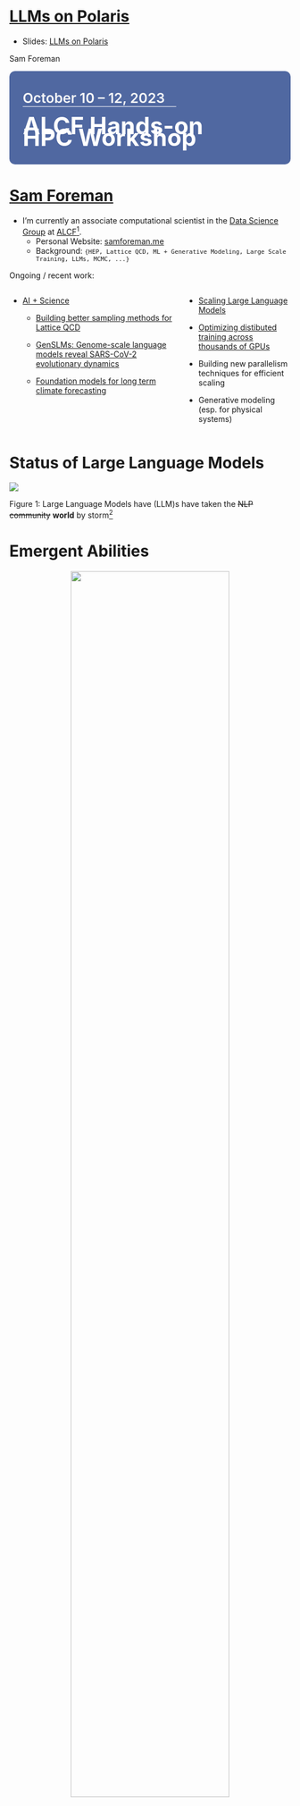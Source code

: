 # [LLMs on Polaris](https://github.com/saforem2/llm-lunch-talk)

- Slides: [LLMs on Polaris](https://github.com/saforem2/llm-lunch-talk)


Sam Foreman

<!-- # {.centerdslide background-image="https://www.alcf.anl.gov/sites/default/files/2023-08/ALCF-HandsOnHPCWksp-LL.png?itok=6qi5GY6y" height="80%"} -->
<!-- # {.centeredslide background-image="./assets/massstar_science_highlights_2017_01.png" loading="lazy"} -->
<!-- # {.centeredslide background-image="./assets/p62_cover-edit_CMYK.jpg" loading="lazy"} -->
<!-- # {.centeredslide background-image="./assets/tribology_cover_test_image_06m.png" loading="lazy"} -->
<!-- # {.centeredslide background-image="./assets/6120702714_c9a4cf5d78_o.jpg" loading="lazy"} -->
<!-- # {.centeredslide background-image="./assets/ccm_s23-50_Ye_03B.png" loading="lazy"} -->

<div style="background-color: rgba(8, 42, 123, 0.7); border-radius: 10px; text-align:left; padding: 1.5rem; margin-left: auto; margin-right: auto; line-height: 1.5em!important;">

<div style="display:flex;">

<span style="font-size: 1.75em; font-weight: 600; border-bottom: 1px solid white; color: #F8F8F8">October
10 – 12, 2023 $\hspace{5pt}$ </span>
<!--<span style="display:inline-block;">![](https://raw.githubusercontent.com/saforem2/llm-lunch-talk/main/docs/assets/anl_logo.svg)</span>-->

</div>

<span style="font-size: 3.0em; font-weight: 700; color: white">ALCF Hands-on</span>  
<span style="font-size: 3.0em; font-weight: 700; color: #FFFFFF">HPC Workshop</span>

</div>

# <span class="dim-text"></span> [Sam Foreman](https://samforeman.me)

<!-- I use ML and HPC to accelerate scientific discovery[^1] @ [ALCF](https://alcf.anl.gov). -->

- I’m currently an associate computational scientist in the [Data
  Science Group](https://www.alcf.anl.gov/about/people/group/506) at
  [ALCF](https://alcf.anl.gov)[^1].
  - Personal Website: [samforeman.me](https://samforeman.me)
  - Background:
    <span style="font-size:0.9em;">`{HEP, Lattice QCD, ML + Generative Modeling, Large Scale Training, LLMs, MCMC, ...}`</span>

<!-- My [current research](https://saforem2.github.io/l2hmc-qcd) focuses on using -->
<!-- deep generative modeling to help build better sampling algorithms in lattice -->
<!-- gauge theory. In particular, I'm interested in building gauge equivariant -->
<!-- neural network architectures and using inductive priors to incorporate physical -->
<!-- symmetries into machine learning models. -->

Ongoing / recent work:

<div class="columns">

<div class="column" width="50%">

- [AI + Science](https://github.com/saforem2/)

  - [Building better sampling methods for Lattice
    QCD](https://github.com/saforem2/l2hmc-qcd)

  - [GenSLMs: Genome-scale language models reveal SARS-CoV-2
    evolutionary
    dynamics](https://www.biorxiv.org/content/10.1101/2022.10.10.511571v2)

  - [Foundation models for long term climate
    forecasting](https://saforem2.github.io/climate-analysis)

</div>

<div class="column" width="50%">

- [Scaling Large Language
  Models](https://github.com/saforem2/Megatron-DS-Benchmarking)

- [Optimizing distibuted training across thousands of
  GPUs](https://github.com/argonne-lcf/mlprof)

- Building new parallelism techniques for efficient scaling

- Generative modeling (esp. for physical systems)

</div>

</div>

<!-- # Even More {.centeredslide width="100%" style="height:100%;"} -->
<!---->
<!-- ::: {width="100%"} -->
<!---->
<!-- <iframe data-src="https://samforeman.me" width="100%" height="500" title="Sam Foreman"></iframe> -->
<!---->
<!-- ::: -->

# Status of Large Language Models

<div id="fig-llms">

![](https://github.com/Hannibal046/Awesome-LLM/raw/main/resources/image8.gif)

Figure 1: Large Language Models have (LLM)s have taken the ~~NLP
community~~ **world** by storm[^2]

</div>

# Emergent Abilities

<div width="66%" style="text-align: center;">

<img src="https://github.com/saforem2/llm-lunch-talk/blob/main/docs/assets/emergent-abilities.gif?raw=true" height="75%" />

[Emergent abilities of Large Language
Models](https://arxiv.org/abs/2206.07682) Yao et al. (2023)

</div>

# Training LLMs

<div layout-valign="center">

<table>
<colgroup>
<col style="width: 55%" />
<col style="width: 44%" />
</colgroup>
<tbody>
<tr class="odd">
<td style="text-align: center;"><div id="fig-evolution" width="55.6%"
data-layout-align="center" data-fig.extended="false">
<p><img
src="https://github.com/Mooler0410/LLMsPracticalGuide/raw/main/imgs/survey-gif-test.gif"
data-fig.extended="false" /></p>
<p>Figure 2: Visualization from <span class="citation"
data-cites="yang2023harnessing">Yang et al. (2023)</span></p>
</div></td>
<td style="text-align: center;"><div width="44.4%"
data-layout-align="center">
<p><img
src="https://github.com/saforem2/llm-lunch-talk/blob/main/docs/assets/it_hungers.jpeg?raw=true"
data-fig.extended="false" /></p>
</div></td>
</tr>
</tbody>
</table>

</div>

# Recent Work (2017 – Now)

<details closed>
<summary>
<b>Recent Work</b>
</summary>

<div class="table-responsive" width="100%"
style="max-height: 550px!important; font-size: 0.7rem;"
data-quarto-disable-processing="true">

<div id="tbl-papers">

|  Date   |       keywords       |     Institute      | Paper                                                                                                                                                                                                              |                                                                                                                       Publication                                                                                                                       |
|:-------:|:--------------------:|:------------------:|:-------------------------------------------------------------------------------------------------------------------------------------------------------------------------------------------------------------------|:-------------------------------------------------------------------------------------------------------------------------------------------------------------------------------------------------------------------------------------------------------:|
| 2017-06 |     Transformers     |       Google       | [Attention Is All You Need](https://arxiv.org/pdf/1706.03762.pdf)                                                                                                                                                  | NeurIPS<br> ![Dynamic JSON Badge](https://img.shields.io/badge/dynamic/json?url=https%3A%2F%2Fapi.semanticscholar.org%2Fgraph%2Fv1%2Fpaper%2F204e3073870fae3d05bcbc2f6a8e263d9b72e776%3Ffields%3DcitationCount&query=%24.citationCount&label=citation)  |
| 2018-06 |       GPT 1.0        |       OpenAI       | [Improving Language Understanding by Generative Pre-Training](https://www.cs.ubc.ca/~amuham01/LING530/papers/radford2018improving.pdf)                                                                             |       ![Dynamic JSON Badge](https://img.shields.io/badge/dynamic/json?url=https%3A%2F%2Fapi.semanticscholar.org%2Fgraph%2Fv1%2Fpaper%2Fcd18800a0fe0b668a1cc19f2ec95b5003d0a5035%3Ffields%3DcitationCount&query=%24.citationCount&label=citation)        |
| 2018-10 |         BERT         |       Google       | [BERT: Pre-training of Deep Bidirectional Transformers for Language Understanding](https://aclanthology.org/N19-1423.pdf)                                                                                          |  NAACL <br>![Dynamic JSON Badge](https://img.shields.io/badge/dynamic/json?url=https%3A%2F%2Fapi.semanticscholar.org%2Fgraph%2Fv1%2Fpaper%2Fdf2b0e26d0599ce3e70df8a9da02e51594e0e992%3Ffields%3DcitationCount&query=%24.citationCount&label=citation)   |
| 2019-02 |       GPT 2.0        |       OpenAI       | [Language Models are Unsupervised Multitask Learners](https://d4mucfpksywv.cloudfront.net/better-language-models/language_models_are_unsupervised_multitask_learners.pdf)                                          |       ![Dynamic JSON Badge](https://img.shields.io/badge/dynamic/json?url=https%3A%2F%2Fapi.semanticscholar.org%2Fgraph%2Fv1%2Fpaper%2F9405cc0d6169988371b2755e573cc28650d14dfe%3Ffields%3DcitationCount&query=%24.citationCount&label=citation)        |
| 2019-09 |     Megatron-LM      |       NVIDIA       | [Megatron-LM: Training Multi-Billion Parameter Language Models Using Model Parallelism](https://arxiv.org/pdf/1909.08053.pdf)                                                                                      |       ![Dynamic JSON Badge](https://img.shields.io/badge/dynamic/json?url=https%3A%2F%2Fapi.semanticscholar.org%2Fgraph%2Fv1%2Fpaper%2F8323c591e119eb09b28b29fd6c7bc76bd889df7a%3Ffields%3DcitationCount&query=%24.citationCount&label=citation)        |
| 2019-10 |          T5          |       Google       | [Exploring the Limits of Transfer Learning with a Unified Text-to-Text Transformer](https://jmlr.org/papers/v21/20-074.html)                                                                                       |   JMLR<br> ![Dynamic JSON Badge](https://img.shields.io/badge/dynamic/json?url=https%3A%2F%2Fapi.semanticscholar.org%2Fgraph%2Fv1%2Fpaper%2F3cfb319689f06bf04c2e28399361f414ca32c4b3%3Ffields%3DcitationCount&query=%24.citationCount&label=citation)   |
| 2019-10 |         ZeRO         |     Microsoft      | [ZeRO: Memory Optimizations Toward Training Trillion Parameter Models](https://arxiv.org/pdf/1910.02054.pdf)                                                                                                       |    SC<br> ![Dynamic JSON Badge](https://img.shields.io/badge/dynamic/json?url=https%3A%2F%2Fapi.semanticscholar.org%2Fgraph%2Fv1%2Fpaper%2F00c957711b12468cb38424caccdf5291bb354033%3Ffields%3DcitationCount&query=%24.citationCount&label=citation)    |
| 2020-01 |     Scaling Law      |       OpenAI       | [Scaling Laws for Neural Language Models](https://arxiv.org/pdf/2001.08361.pdf)                                                                                                                                    |       ![Dynamic JSON Badge](https://img.shields.io/badge/dynamic/json?url=https%3A%2F%2Fapi.semanticscholar.org%2Fgraph%2Fv1%2Fpaper%2Fe6c561d02500b2596a230b341a8eb8b921ca5bf2%3Ffields%3DcitationCount&query=%24.citationCount&label=citation)        |
| 2020-05 |       GPT 3.0        |       OpenAI       | [Language models are few-shot learners](https://papers.nips.cc/paper/2020/file/1457c0d6bfcb4967418bfb8ac142f64a-Paper.pdf)                                                                                         | NeurIPS <br> ![Dynamic JSON Badge](https://img.shields.io/badge/dynamic/json?url=https%3A%2F%2Fapi.semanticscholar.org%2Fgraph%2Fv1%2Fpaper%2F6b85b63579a916f705a8e10a49bd8d849d91b1fc%3Ffields%3DcitationCount&query=%24.citationCount&label=citation) |
| 2021-01 | Switch Transformers  |       Google       | [Switch Transformers: Scaling to Trillion Parameter Models with Simple and Efficient Sparsity](https://arxiv.org/pdf/2101.03961.pdf)                                                                               |   JMLR<br> ![Dynamic JSON Badge](https://img.shields.io/badge/dynamic/json?url=https%3A%2F%2Fapi.semanticscholar.org%2Fgraph%2Fv1%2Fpaper%2Ffdacf2a732f55befdc410ea927091cad3b791f13%3Ffields%3DcitationCount&query=%24.citationCount&label=citation)   |
| 2021-08 |        Codex         |       OpenAI       | [Evaluating Large Language Models Trained on Code](https://arxiv.org/pdf/2107.03374.pdf)                                                                                                                           |       ![Dynamic JSON Badge](https://img.shields.io/badge/dynamic/json?url=https%3A%2F%2Fapi.semanticscholar.org%2Fgraph%2Fv1%2Fpaper%2Facbdbf49f9bc3f151b93d9ca9a06009f4f6eb269%3Ffields%3DcitationCount&query=%24.citationCount&label=citation)        |
| 2021-08 |  Foundation Models   |      Stanford      | [On the Opportunities and Risks of Foundation Models](https://arxiv.org/pdf/2108.07258.pdf)                                                                                                                        |       ![Dynamic JSON Badge](https://img.shields.io/badge/dynamic/json?url=https%3A%2F%2Fapi.semanticscholar.org%2Fgraph%2Fv1%2Fpaper%2F4f68e07c6c3173480053fd52391851d6f80d651b%3Ffields%3DcitationCount&query=%24.citationCount&label=citation)        |
| 2021-09 |         FLAN         |       Google       | [Finetuned Language Models are Zero-Shot Learners](https://openreview.net/forum?id=gEZrGCozdqR)                                                                                                                    |   ICLR <br>![Dynamic JSON Badge](https://img.shields.io/badge/dynamic/json?url=https%3A%2F%2Fapi.semanticscholar.org%2Fgraph%2Fv1%2Fpaper%2Fff0b2681d7b05e16c46dfb71d980cc2f605907cd%3Ffields%3DcitationCount&query=%24.citationCount&label=citation)   |
| 2021-10 |          T0          | HuggingFace et al. | [Multitask Prompted Training Enables Zero-Shot Task Generalization](https://arxiv.org/abs/2110.08207)                                                                                                              |   ICLR <br>![Dynamic JSON Badge](https://img.shields.io/badge/dynamic/json?url=https%3A%2F%2Fapi.semanticscholar.org%2Fgraph%2Fv1%2Fpaper%2F17dd3555fd1ccf1141cf984347fa1b3fd6b009ca%3Ffields%3DcitationCount&query=%24.citationCount&label=citation)   |
| 2021-12 |         GLaM         |       Google       | [GLaM: Efficient Scaling of Language Models with Mixture-of-Experts](https://arxiv.org/pdf/2112.06905.pdf)                                                                                                         |   ICML<br> ![Dynamic JSON Badge](https://img.shields.io/badge/dynamic/json?url=https%3A%2F%2Fapi.semanticscholar.org%2Fgraph%2Fv1%2Fpaper%2F80d0116d77beeded0c23cf48946d9d10d4faee14%3Ffields%3DcitationCount&query=%24.citationCount&label=citation)   |
| 2021-12 |        WebGPT        |       OpenAI       | [WebGPT: Browser-assisted question-answering with human feedback](https://www.semanticscholar.org/paper/WebGPT%3A-Browser-assisted-question-answering-with-Nakano-Hilton/2f3efe44083af91cef562c1a3451eee2f8601d22) |       ![Dynamic JSON Badge](https://img.shields.io/badge/dynamic/json?url=https%3A%2F%2Fapi.semanticscholar.org%2Fgraph%2Fv1%2Fpaper%2F2f3efe44083af91cef562c1a3451eee2f8601d22%3Ffields%3DcitationCount&query=%24.citationCount&label=citation)        |
| 2021-12 |        Retro         |      DeepMind      | [Improving language models by retrieving from trillions of tokens](https://www.deepmind.com/publications/improving-language-models-by-retrieving-from-trillions-of-tokens)                                         |   ICML<br> ![Dynamic JSON Badge](https://img.shields.io/badge/dynamic/json?url=https%3A%2F%2Fapi.semanticscholar.org%2Fgraph%2Fv1%2Fpaper%2F002c256d30d6be4b23d365a8de8ae0e67e4c9641%3Ffields%3DcitationCount&query=%24.citationCount&label=citation)   |
| 2021-12 |        Gopher        |      DeepMind      | [Scaling Language Models: Methods, Analysis & Insights from Training Gopher](https://arxiv.org/pdf/2112.11446.pdf)                                                                                                 |       ![Dynamic JSON Badge](https://img.shields.io/badge/dynamic/json?url=https%3A%2F%2Fapi.semanticscholar.org%2Fgraph%2Fv1%2Fpaper%2F68f141724814839d556a989646194be88641b143%3Ffields%3DcitationCount&query=%24.citationCount&label=citation)        |
| 2022-01 |         COT          |       Google       | [Chain-of-Thought Prompting Elicits Reasoning in Large Language Models](https://arxiv.org/pdf/2201.11903.pdf)                                                                                                      |  NeurIPS<br>![Dynamic JSON Badge](https://img.shields.io/badge/dynamic/json?url=https%3A%2F%2Fapi.semanticscholar.org%2Fgraph%2Fv1%2Fpaper%2F1b6e810ce0afd0dd093f789d2b2742d047e316d5%3Ffields%3DcitationCount&query=%24.citationCount&label=citation)  |
| 2022-01 |        LaMDA         |       Google       | [LaMDA: Language Models for Dialog Applications](https://arxiv.org/pdf/2201.08239.pdf)                                                                                                                             |       ![Dynamic JSON Badge](https://img.shields.io/badge/dynamic/json?url=https%3A%2F%2Fapi.semanticscholar.org%2Fgraph%2Fv1%2Fpaper%2Fb3848d32f7294ec708627897833c4097eb4d8778%3Ffields%3DcitationCount&query=%24.citationCount&label=citation)        |
| 2022-01 |       Minerva        |       Google       | [Solving Quantitative Reasoning Problems with Language Models](https://arxiv.org/abs/2206.14858)                                                                                                                   | NeurIPS<br> ![Dynamic JSON Badge](https://img.shields.io/badge/dynamic/json?url=https%3A%2F%2Fapi.semanticscholar.org%2Fgraph%2Fv1%2Fpaper%2Fab0e3d3e4d42369de5933a3b4c237780b41c0d77%3Ffields%3DcitationCount&query=%24.citationCount&label=citation)  |
| 2022-01 | Megatron-Turing NLG  |  Microsoft&NVIDIA  | [Using DeepSpeed and Megatron to Train Megatron-Turing NLG 530B, A Large-Scale Generative Language Model](https://arxiv.org/pdf/2201.11990.pdf)                                                                    |       ![Dynamic JSON Badge](https://img.shields.io/badge/dynamic/json?url=https%3A%2F%2Fapi.semanticscholar.org%2Fgraph%2Fv1%2Fpaper%2F7cbc2a7843411a1768ab762930707af0a3c33a19%3Ffields%3DcitationCount&query=%24.citationCount&label=citation)        |
| 2022-03 |     InstructGPT      |       OpenAI       | [Training language models to follow instructions with human feedback](https://arxiv.org/pdf/2203.02155.pdf)                                                                                                        |       ![Dynamic JSON Badge](https://img.shields.io/badge/dynamic/json?url=https%3A%2F%2Fapi.semanticscholar.org%2Fgraph%2Fv1%2Fpaper%2Fd766bffc357127e0dc86dd69561d5aeb520d6f4c%3Ffields%3DcitationCount&query=%24.citationCount&label=citation)        |
| 2022-04 |         PaLM         |       Google       | [PaLM: Scaling Language Modeling with Pathways](https://arxiv.org/pdf/2204.02311.pdf)                                                                                                                              |       ![Dynamic JSON Badge](https://img.shields.io/badge/dynamic/json?url=https%3A%2F%2Fapi.semanticscholar.org%2Fgraph%2Fv1%2Fpaper%2F094ff971d6a8b8ff870946c9b3ce5aa173617bfb%3Ffields%3DcitationCount&query=%24.citationCount&label=citation)        |
| 2022-04 |      Chinchilla      |      DeepMind      | [An empirical analysis of compute-optimal large language model training](https://www.deepmind.com/publications/an-empirical-analysis-of-compute-optimal-large-language-model-training)                             | NeurIPS<br> ![Dynamic JSON Badge](https://img.shields.io/badge/dynamic/json?url=https%3A%2F%2Fapi.semanticscholar.org%2Fgraph%2Fv1%2Fpaper%2Fbb0656031cb17adf6bac5fd0fe8d53dd9c291508%3Ffields%3DcitationCount&query=%24.citationCount&label=citation)  |
| 2022-05 |         OPT          |        Meta        | [OPT: Open Pre-trained Transformer Language Models](https://arxiv.org/pdf/2205.01068.pdf)                                                                                                                          |       ![Dynamic JSON Badge](https://img.shields.io/badge/dynamic/json?url=https%3A%2F%2Fapi.semanticscholar.org%2Fgraph%2Fv1%2Fpaper%2F13a0d8bb38f739990c8cd65a44061c6534f17221%3Ffields%3DcitationCount&query=%24.citationCount&label=citation)        |
| 2022-05 |         UL2          |       Google       | [Unifying Language Learning Paradigms](https://arxiv.org/abs/2205.05131v1)                                                                                                                                         |       ![Dynamic JSON Badge](https://img.shields.io/badge/dynamic/json?url=https%3A%2F%2Fapi.semanticscholar.org%2Fgraph%2Fv1%2Fpaper%2Ff40aeae3e522ada1f6a9f326841b01ef5c8657b6%3Ffields%3DcitationCount&query=%24.citationCount&label=citation)        |
| 2022-06 |  Emergent Abilities  |       Google       | [Emergent Abilities of Large Language Models](https://openreview.net/pdf?id=yzkSU5zdwD)                                                                                                                            |   TMLR<br>![Dynamic JSON Badge](https://img.shields.io/badge/dynamic/json?url=https%3A%2F%2Fapi.semanticscholar.org%2Fgraph%2Fv1%2Fpaper%2Fdac3a172b504f4e33c029655e9befb3386e5f63a%3Ffields%3DcitationCount&query=%24.citationCount&label=citation)    |
| 2022-06 |      BIG-bench       |       Google       | [Beyond the Imitation Game: Quantifying and extrapolating the capabilities of language models](https://github.com/google/BIG-bench)                                                                                |       ![Dynamic JSON Badge](https://img.shields.io/badge/dynamic/json?url=https%3A%2F%2Fapi.semanticscholar.org%2Fgraph%2Fv1%2Fpaper%2F34503c0b6a615124eaf82cb0e4a1dab2866e8980%3Ffields%3DcitationCount&query=%24.citationCount&label=citation)        |
| 2022-06 |        METALM        |     Microsoft      | [Language Models are General-Purpose Interfaces](https://arxiv.org/pdf/2206.06336.pdf)                                                                                                                             |       ![Dynamic JSON Badge](https://img.shields.io/badge/dynamic/json?url=https%3A%2F%2Fapi.semanticscholar.org%2Fgraph%2Fv1%2Fpaper%2Fa8fd9c1625011741f74401ff9bdc1c584e25c86d%3Ffields%3DcitationCount&query=%24.citationCount&label=citation)        |
| 2022-09 |       Sparrow        |      DeepMind      | [Improving alignment of dialogue agents via targeted human judgements](https://arxiv.org/pdf/2209.14375.pdf)                                                                                                       |       ![Dynamic JSON Badge](https://img.shields.io/badge/dynamic/json?url=https%3A%2F%2Fapi.semanticscholar.org%2Fgraph%2Fv1%2Fpaper%2F74eae12620bd1c1393e268bddcb6f129a5025166%3Ffields%3DcitationCount&query=%24.citationCount&label=citation)        |
| 2022-10 |     Flan-T5/PaLM     |       Google       | [Scaling Instruction-Finetuned Language Models](https://arxiv.org/pdf/2210.11416.pdf)                                                                                                                              |       ![Dynamic JSON Badge](https://img.shields.io/badge/dynamic/json?url=https%3A%2F%2Fapi.semanticscholar.org%2Fgraph%2Fv1%2Fpaper%2F5484d228bfc50efbac6e86677bc2ec2ee4ede1a6%3Ffields%3DcitationCount&query=%24.citationCount&label=citation)        |
| 2022-10 |       GLM-130B       |      Tsinghua      | [GLM-130B: An Open Bilingual Pre-trained Model](https://arxiv.org/pdf/2210.02414.pdf)                                                                                                                              |   ICLR<br> ![Dynamic JSON Badge](https://img.shields.io/badge/dynamic/json?url=https%3A%2F%2Fapi.semanticscholar.org%2Fgraph%2Fv1%2Fpaper%2F1d26c947406173145a4665dd7ab255e03494ea28%3Ffields%3DcitationCount&query=%24.citationCount&label=citation)   |
| 2022-11 |         HELM         |      Stanford      | [Holistic Evaluation of Language Models](https://arxiv.org/pdf/2211.09110.pdf)                                                                                                                                     |       ![Dynamic JSON Badge](https://img.shields.io/badge/dynamic/json?url=https%3A%2F%2Fapi.semanticscholar.org%2Fgraph%2Fv1%2Fpaper%2F5032c0946ee96ff11a292762f23e6377a6cf2731%3Ffields%3DcitationCount&query=%24.citationCount&label=citation)        |
| 2022-11 |        BLOOM         |     BigScience     | [BLOOM: A 176B-Parameter Open-Access Multilingual Language Model](https://arxiv.org/pdf/2211.05100.pdf)                                                                                                            |       ![Dynamic JSON Badge](https://img.shields.io/badge/dynamic/json?url=https%3A%2F%2Fapi.semanticscholar.org%2Fgraph%2Fv1%2Fpaper%2F964bd39b546f0f6625ff3b9ef1083f797807ef2e%3Ffields%3DcitationCount&query=%24.citationCount&label=citation)        |
| 2022-11 |      Galactica       |        Meta        | [Galactica: A Large Language Model for Science](https://arxiv.org/pdf/2211.09085.pdf)                                                                                                                              |       ![Dynamic JSON Badge](https://img.shields.io/badge/dynamic/json?url=https%3A%2F%2Fapi.semanticscholar.org%2Fgraph%2Fv1%2Fpaper%2F7d645a3fd276918374fd9483fd675c28e46506d1%3Ffields%3DcitationCount&query=%24.citationCount&label=citation)        |
| 2022-12 |       OPT-IML        |        Meta        | [OPT-IML: Scaling Language Model Instruction Meta Learning through the Lens of Generalization](https://arxiv.org/pdf/2212.12017)                                                                                   |       ![Dynamic JSON Badge](https://img.shields.io/badge/dynamic/json?url=https%3A%2F%2Fapi.semanticscholar.org%2Fgraph%2Fv1%2Fpaper%2Fe965e93e76a9e6c4e4863d145b5c007b540d575d%3Ffields%3DcitationCount&query=%24.citationCount&label=citation)        |
| 2023-01 | Flan 2022 Collection |       Google       | [The Flan Collection: Designing Data and Methods for Effective Instruction Tuning](https://arxiv.org/pdf/2301.13688.pdf)                                                                                           |       ![Dynamic JSON Badge](https://img.shields.io/badge/dynamic/json?url=https%3A%2F%2Fapi.semanticscholar.org%2Fgraph%2Fv1%2Fpaper%2Ff2b0017ddd77fa38760a18145e63553105a1a236%3Ffields%3DcitationCount&query=%24.citationCount&label=citation)        |
| 2023-02 |        LLaMA         |        Meta        | [LLaMA: Open and Efficient Foundation Language Models](https://research.facebook.com/publications/llama-open-and-efficient-foundation-language-models/)                                                            |       ![Dynamic JSON Badge](https://img.shields.io/badge/dynamic/json?url=https%3A%2F%2Fapi.semanticscholar.org%2Fgraph%2Fv1%2Fpaper%2F57e849d0de13ed5f91d086936296721d4ff75a75%3Ffields%3DcitationCount&query=%24.citationCount&label=citation)        |
| 2023-02 |       Kosmos-1       |     Microsoft      | [Language Is Not All You Need: Aligning Perception with Language Models](https://arxiv.org/abs/2302.14045)                                                                                                         |       ![Dynamic JSON Badge](https://img.shields.io/badge/dynamic/json?url=https%3A%2F%2Fapi.semanticscholar.org%2Fgraph%2Fv1%2Fpaper%2Ffbfef4723d8c8467d7bd523e1d0b703cce0e0f9c%3Ffields%3DcitationCount&query=%24.citationCount&label=citation)        |
| 2023-03 |        PaLM-E        |       Google       | [PaLM-E: An Embodied Multimodal Language Model](https://palm-e.github.io)                                                                                                                                          |       ![Dynamic JSON Badge](https://img.shields.io/badge/dynamic/json?url=https%3A%2F%2Fapi.semanticscholar.org%2Fgraph%2Fv1%2Fpaper%2F38fe8f324d2162e63a967a9ac6648974fc4c66f3%3Ffields%3DcitationCount&query=%24.citationCount&label=citation)        |
| 2023-03 |        GPT 4         |       OpenAI       | [GPT-4 Technical Report](https://openai.com/research/gpt-4)                                                                                                                                                        |       ![Dynamic JSON Badge](https://img.shields.io/badge/dynamic/json?url=https%3A%2F%2Fapi.semanticscholar.org%2Fgraph%2Fv1%2Fpaper%2F8ca62fdf4c276ea3052dc96dcfd8ee96ca425a48%3Ffields%3DcitationCount&query=%24.citationCount&label=citation)        |
| 2023-04 |        Pythia        | EleutherAI et al.  | [Pythia: A Suite for Analyzing Large Language Models Across Training and Scaling](https://arxiv.org/abs/2304.01373)                                                                                                |   ICML<br>![Dynamic JSON Badge](https://img.shields.io/badge/dynamic/json?url=https%3A%2F%2Fapi.semanticscholar.org%2Fgraph%2Fv1%2Fpaper%2Fbe55e8ec4213868db08f2c3168ae666001bea4b8%3Ffields%3DcitationCount&query=%24.citationCount&label=citation)    |
| 2023-05 |      Dromedary       |     CMU et al.     | [Principle-Driven Self-Alignment of Language Models from Scratch with Minimal Human Supervision](https://arxiv.org/abs/2305.03047)                                                                                 |       ![Dynamic JSON Badge](https://img.shields.io/badge/dynamic/json?url=https%3A%2F%2Fapi.semanticscholar.org%2Fgraph%2Fv1%2Fpaper%2Fe01515c6138bc525f7aec30fc85f2adf028d4156%3Ffields%3DcitationCount&query=%24.citationCount&label=citation)        |
| 2023-05 |        PaLM 2        |       Google       | [PaLM 2 Technical Report](https://ai.google/static/documents/palm2techreport.pdf)                                                                                                                                  |       ![Dynamic JSON Badge](https://img.shields.io/badge/dynamic/json?url=https%3A%2F%2Fapi.semanticscholar.org%2Fgraph%2Fv1%2Fpaper%2Feccee350691708972370b7a12c2a78ad3bddd159%3Ffields%3DcitationCount&query=%24.citationCount&label=citation)        |
| 2023-05 |         RWKV         |      Bo Peng       | [RWKV: Reinventing RNNs for the Transformer Era](https://arxiv.org/abs/2305.13048)                                                                                                                                 |       ![Dynamic JSON Badge](https://img.shields.io/badge/dynamic/json?url=https%3A%2F%2Fapi.semanticscholar.org%2Fgraph%2Fv1%2Fpaper%2F026b3396a63ed5772329708b7580d633bb86bec9%3Ffields%3DcitationCount&query=%24.citationCount&label=citation)        |
| 2023-05 |         DPO          |      Stanford      | [Direct Preference Optimization: Your Language Model is Secretly a Reward Model](https://arxiv.org/pdf/2305.18290.pdf)                                                                                             |       ![Dynamic JSON Badge](https://img.shields.io/badge/dynamic/json?url=https%3A%2F%2Fapi.semanticscholar.org%2Fgraph%2Fv1%2Fpaper%2F0d1c76d45afa012ded7ab741194baf142117c495%3Ffields%3DcitationCount&query=%24.citationCount&label=citation)        |
| 2023-07 |       LLaMA 2        |        Meta        | [Llama 2: Open Foundation and Fine-Tuned Chat Models](https://arxiv.org/pdf/2307.09288.pdf)                                                                                                                        |       ![Dynamic JSON Badge](https://img.shields.io/badge/dynamic/json?url=https%3A%2F%2Fapi.semanticscholar.org%2Fgraph%2Fv1%2Fpaper%2F104b0bb1da562d53cbda87aec79ef6a2827d191a%3Ffields%3DcitationCount&query=%24.citationCount&label=citation)        |

Table 1: Papers, 2017–\*

</div>

</div>

</details>

<div class="footer">

1.  [
    Hannibal046/Awesome-LLM](https://github.com/Hannibal046/Awesome-LLM/blob/main/README.md)
    <span class="inline-image">[![Awesome](https://awesome.re/badge.svg)](https://awesome.re)</span>

</div>

# Life-Cycle of the LLM

<div layout-valign="center">

<table>
<colgroup>
<col style="width: 45%" />
<col style="width: 55%" />
</colgroup>
<tbody>
<tr class="odd">
<td style="text-align: center;"><div id="column-one" width="45.0%"
data-layout-align="center">
<ol type="1">
<li><p>Data collection + preprocessing</p></li>
<li><p><strong>Pre-training</strong></p>
<ul>
<li>Architecture decisions:<br />
<code>{model_size, hyperparameters,</code><br />
<code>parallelism, lr_schedule, ...}</code></li>
</ul></li>
<li><p>Supervised Fine-Tuning</p>
<ul>
<li>Instruction Tuning</li>
<li>Alignment</li>
</ul></li>
<li><p>Deploy (+ monitor, re-evaluate, etc.)</p></li>
</ol>
</div></td>
<td style="text-align: center;"><div id="fig-pretrain-two" width="55.0%"
data-layout-align="center" data-fig.extended="false">
<p><img
src="https://jalammar.github.io/images/gpt3/03-gpt3-training-step-back-prop.gif"
data-fig.extended="false" /></p>
<p>Figure 3: <strong>Pre-training</strong>: Virtually all of the compute
used during pretraining phase<a href="#fn1" class="footnote-ref"
id="fnref1" role="doc-noteref"><sup>1</sup></a>.</p>
</div></td>
</tr>
</tbody>
</table>
<section id="footnotes" class="footnotes footnotes-end-of-document"
role="doc-endnotes">
<hr />
<ol>
<li id="fn1"><p>Figure from <a
href="http://jalammar.github.io/illustrated-transformer/">The
Illustrated Transformer</a><a href="#fnref1" class="footnote-back"
role="doc-backlink">↩︎</a></p></li>
</ol>
</section>

</div>

# Life-Cycle of the LLM: Pre-training

<div id="fig-pretrain-two">

![](https://jalammar.github.io/images/gpt3/03-gpt3-training-step-back-prop.gif)

Figure 4: **Pre-training**: Virtually all of the compute used during
pretraining phase

</div>

# Life-Cycle of the LLM: Fine-Tuning

<div id="fig-pretrain-two">

![](https://jalammar.github.io/images/gpt3/10-gpt3-fine-tuning.gif)

Figure 5: **Fine-tuning**: Fine-tuning actually updates the model’s
weights to make the model better at a certain task.

</div>

# Transformer Architecture

<!-- # {.centeredslide} -->

![](https://raw.githubusercontent.com/saforem2/llm-lunch-talk/main/docs/assets/diagrams/transformer.svg)

Vaswani et al. (2017)

# Forward Pass

<div id="fig-forward-pass">

<video data-autoplay src="https://huggingface.co/datasets/huggingface/documentation-images/resolve/main/blog/assisted-generation/gif_1_1080p.mov">
</video>

Figure 6: Language Model trained for causal language modeling. Video
from: [🤗 Generation with
LLMs](https://huggingface.co/docs/transformers/main/en/llm_tutorial)

</div>

# Generating Text

<div id="fig-generating-text">

<video data-autoplay src="https://huggingface.co/datasets/huggingface/documentation-images/resolve/main/blog/assisted-generation/gif_2_1080p.mov">
</video>

Figure 7: Language Model trained for causal language modeling. Video
from: [🤗 Generation with
LLMs](https://huggingface.co/docs/transformers/main/en/llm_tutorial)

</div>

# Parallelism Overview

> ***Modern parallelism techniques** enable the training of large
> language models*

# Parallelism Concepts[^3]

- **DataParallel (DP)**:
  - The same setup is replicated multiple times, and each being fed a
    slice of the data.

  - The processing is done in parallel and all setups are synchronized
    at the end of each training step.
- **TensorParallel (TP)**:
  - Each tensor is split up into multiple chunks.
  - So, instead of having the whole tensor reside on a single gpu, each
    shard of the tensor resides on its designated gpu.
    - During processing each shard gets processed separately and in
      parallel on different GPUs and the results are synced at the end
      of the step.
    - This is what one may call horizontal parallelism, as he splitting
      happens on horizontal level.

# Parallelism Concepts[^4]

- **PipelineParallel (PP)**:
  - Model is split up vertically (layer-level) across multiple GPUs, so
    that only one or several layers of the model are places on a single
    gpu.
    - Each gpu processes in parallel different stages of the pipeline
      and working on a small chunk of the batch.
- **Zero Redundancy Optimizer (ZeRO)**:
  - Also performs sharding of the tensors somewhat similar to TP, except
    the whole tensor gets reconstructed in time for a forward or
    backward computation, therefore the model doesn’t need to be
    modified.
  - It also supports various offloading techniques to compensate for
    limited GPU memory.
- **Sharded DDP**:
  - Another name for the foundational ZeRO concept as used by various
    other implementations of ZeRO.

# Data Parallelism

- **Data Parallelism**:
  - The simplest and most common parallelism technique. Workers maintain
    *identical copies* of the *complete* model and work on a *subset of
    the data*.
  - `DDP` supported in PyTorch native.
- ZeRO Data Parallel
  - ZeRO powered data parallelism is shown below[^5]

<div style="text-align: center;">

<img src="https://huggingface.co/datasets/huggingface/documentation-images/resolve/main/parallelism-zero.png" width="75%" />

</div>

# Tensor Parallelism[^6]

- In **Tensor Paralleism** each GPU processes only a slice of a tensor
  and only aggregates the full tensor for operations that require the
  whole thing.

  - The main building block of any transformer is a fully connected
    nn.Linear followed by a nonlinear activation GeLU.

    - `Y = GeLU(XA)`, where X and Y are the input and output vectors,
      and A is the weight matrix.

  - If we look at the computation in matrix form, it’s easy to see how
    the matrix multiplication can be split between multiple GPUs:

# Tensor Parallelism

<div style="text-align: center;">

<img src="https://huggingface.co/datasets/huggingface/documentation-images/resolve/main/parallelism-tp-parallel_gemm.png" width="66%" style="text-align: center;" />

</div>

<div class="footer">

This information is based on (the much more in-depth) [TP
Overview](https://github.com/huggingface/transformers/issues/10321#issuecomment-783543530)
by [@anton-l](https://github.com/anton-l)

</div>

# 3D Parallelism

- `DP` + `TP` + `PP` (3D) Parallelism

<div id="3dparallel-1" style="text-align:center!important; width:90%;">

![](https://www.microsoft.com/en-us/research/uploads/prod/2020/09/Blog_DeepSpeed3_Figure-1_highres-2048x1230.png)

3D Parallelism illustration. Figure from: <https://www.deepspeed.ai/>

</div>

# 3D Parallelism

- `DP` + `TP` + `PP` (3D) Parallelism

<div id="3dparallel" style="text-align:center!important;">

![](https://huggingface.co/datasets/huggingface/documentation-images/resolve/main/parallelism-deepspeed-3d.png)

Figure taken from [3D parallelism: Scaling to trillion-parameter
models](https://www.microsoft.com/en-us/research/blog/deepspeed-extreme-scale-model-training-for-everyone/)

</div>

# Running on ALCF

- We’ve provided a virtual environment complete with all dependencies
  for running  
  [
  `argonne-lcf/Megatron-DeepSpeed`](https://github.com/argonne-lcf/Megatron-DeepSpeed)

  ```bash
  # navigate to directory ---------------------------------------
  WORKSHOP_DIR="/lus/grand/projects/fallwkshp23/"
  PROJECTS_DIR="${WORKSHOP_DIR}/foremans/projects"
  PROJECT_DIR="${PROJECTS_DIR}/argonne-lcf/Megatron-DeepSpeed"
  cd "${PROJECT_DIR}"
  # load conda module and activate venv -------------------------
  module load conda/2023-10-04; conda activate base
  source venvs/polaris/2023-10-04/bin/activate
  # set runtime environment variables ---------------------------
  export IBV_FORK_SAFE=1
  export CUDA_DEVICE_MAX_CONNECTIONS=1
  # set environment variables for running -----------------------
  SEQ_LEN=1024
  MICRO_BATCH=1
  SP_TYPE="megatron" 
  MODEL_SIZE_KEY="GPT1_5B"
  # launch training --------------------------------------------
  ./ALCF/train-gpt3.sh 
  ```

# Running on ALCF

- Executable:

  ```bash
  MODEL_SIZE_KEY="GPT1_5B" SEQ_LEN=1024 MICRO_BATCH=1 SP_TYPE="megatron" ./ALCF/train-gpt3.sh
  ```

<details open>
<summary>
<b>Output</b>
</summary>

```bash
+-+-+-+-+-+-+-+-+-+-+-+-+-+-+-+-+-+-+-+-+-+-+-+-+
ALCF_DIR: /lus/grand/projects/fallwkshp23/foremans/locations/polaris/projects/argonne-lcf/Megatron-DeepSpeed/ALCF
+-+-+-+-+-+-+-+-+-+-+-+-+-+-+-+-+-+-+-+-+-+-+-+-+
source-ing /lus/grand/projects/fallwkshp23/foremans/locations/polaris/projects/argonne-lcf/Megatron-DeepSpeed/ALCF/setup.sh
Setting up MPI on Polaris from x3210c0s1b0n0
++ SetupMPI() +++++++++++++++++++++++++++++++++
Using HOSTFILE: /var/spool/pbs/aux/1126584.polaris-pbs-01.hsn.cm.polaris.alcf.anl.gov
NHOSTS: 2
NGPU_PER_HOST: 4
NGPUS: 8
+++++++++++++++++++++++++++++++++++++++++++++++
Skipping setupThetaGPU() on x3210c0s1b0n0
Setting up MPI on Polaris from x3210c0s1b0n0
USING PYTHON: /lus/grand/projects/fallwkshp23/foremans/locations/polaris/projects/argonne-lcf/Megatron-DeepSpeed/venvs/polaris/2023-10-04/bin/python3
[...]
```

</details>

# Running on ALCF

Once the text has *finally* stopped printing, you should see output
similar to the following:

<div class="code" style="font-size:0.8em;">

```bash
Job started at: 2023-10-11-092906 on x3210c0s1b0n0
[...]
Writing logs to: /lus/grand/projects/fallwkshp23/foremans/locations/polaris/projects/argonne-lcf/Megatron-DeepSpeed/outputs/gpt_SP_actCkpt_GPT13B_z1_seqlen1024_mp8_pp1_sp1_nl40_hs5120_gb1_mb1
to view output: tail -f $(tail -1 logfiles)
i.e. tail -f /lus/grand/projects/fallwkshp23/foremans/locations/polaris/projects/argonne-lcf/Megatron-DeepSpeed/outputs/gpt_SP_actCkpt_GPT13B_z1_seqlen1024_mp8_pp1_sp1_nl40_hs5120_gb1_mb1/logs/foremans-x3210c0s1b0n0-nhosts2-ngpu8-2023-10-11-092906.log
```

</div>

- To watch / view the output:

  ```bash
  tail -fn 1000 $(tail -1 logfiles) | less
  ```

- will look like[^7]:

<div class="code" style="font-size:0.8em;">

```bash
Job started at: 2023-10-11-092906 on x3210c0s1b0n0
Training GPT-3 with GPT13B parameters
Writing logs to: /lus/grand/projects/fallwkshp23/foremans/locations/polaris/projects/argonne-lcf/Megatron-DeepSpeed/outputs/gpt_SP_actCkpt_GPT13B_z1_seqlen1024_mp8_pp1_sp1_nl40_hs5120_gb1_mb1
to view output: tail -f $(tail -1 logfiles)
i.e. tail -f /lus/grand/projects/fallwkshp23/foremans/locations/polaris/projects/argonne-lcf/Megatron-DeepSpeed/outputs/gpt_SP_actCkpt_GPT13B_z1_seqlen1024_mp8_pp1_sp1_nl40_hs5120_gb1_mb1/logs/foremans-x3210c0s1b0n0-nhosts2-ngpu8-2023-10-11-092906.log
using: /lus/grand/projects/fallwkshp23/foremans/locations/polaris/projects/argonne-lcf/Megatron-DeepSpeed/venvs/polaris/2023-10-04/bin/python3
[...]
```

</div>

# Getting Started at ALCF

- We provide below the **details** for installing / getting started on
  ALCF (Polaris)

- Installation:

  1. Clone GitHub repo:
    ```bash
    git clone https://github.com/argonne-lcf/Megatron-DeepSpeed
    ```

  2.  Load Conda module:
      - Polaris:
        ```bash
        if [[ "$(hostname)==x3*" ]]; then
            export MACHINE="Polaris"
            export CONDA_DATE="2023-10-04"
            module load conda/${CONDA_DATE}
            conda activate base
        fi
        ```

      - ThetaGPU:
        ```bash
        if [[ "$(hostname)==theta*" ]]; then
            export MACHINE="ThetaGPU"
            export CONDA_DATE="2023-01-10"
            module load conda/${CONDA_DATE}
            conda activate base
        fi
        ```

# Getting Started

3.  Setup virtual environment[^8]:

    ```bash
    cd Megatron-DeepSpeed
    # create a new virtual environment
    mkdir -p "venvs/${MACHINE}/${CONDA_DATE}"
    python3 -m  venv "venvs/${MACHINE}/${CONDA_DATE}" --system-site-packages
    source "venvs/${MACHINE}/${CONDA_DATE}/bin/activate"
    ```

4.  Create a new folder where we’ll install dependencies:

    ```bash
    mkdir -p "deps/${MACHINE}"
    cd "deps/${MACHINE}"
    ```

# Install Dependencies

<div class="panel-tabset"
style="font-size: 0.8em; width: 100%!important; height: 100%!important;">

###  Dao-AILab/flash-attention

- The [new release]() supports three different implementations of
  FlashAttention: (`v1.0.4`, `v2.x`, `triton`)

- FlashAttention `v2.x` may have numerical instability issues. For the
  best performance, we recommend using FlashAttention + Triton

- [
  `Dao-AILab/flash-attention`](https://github.com/Dao-AILab/flash-attention):

  - `v1.0.4`:

    ```bash
    python3 -m pip install flash-attn==1.0.4
    ```

  - `v2.x`:

    ```bash
    git clone https://github.com/Dao-AILab/flash-attention
    cd flash-attention
    python3 setup.py install
    ```

  - `openai/triton`:

    ```bash
    git clone -b legacy-backend https://github.com/openai/triton
    cd triton/python
    python3 -m pip install cmake pybind11
    python3 -m pip install .
    ```

###  saforem2/ezpz

<div id="ezpz">

- [ `saforem2/ezpz`](https://github.com/saforem2/ezpz)

  ```bash
  python3 -m pip install -e "git+https://github.com/saforem2/ezpz.git#egg=ezpz"
  ```

</div>

###  NVIDIA/apex

<div layout-valign="top">

<table>
<colgroup>
<col style="width: 50%" />
<col style="width: 50%" />
</colgroup>
<tbody>
<tr class="odd">
<td style="text-align: center;"><div id="column-one" width="50.0%"
data-layout-align="center">
<ul>
<li><p><a href="https://github.com/NVIDIA/apex">
<code>NVIDIA/apex</code></a></p>
<div class="sourceCode" id="cb1"><pre
class="sourceCode bash"><code class="sourceCode bash"><span id="cb1-1"><a href="#cb1-1" aria-hidden="true" tabindex="-1"></a><span class="fu">git</span> clone https://github.com/NVIDIA/apex</span>
<span id="cb1-2"><a href="#cb1-2" aria-hidden="true" tabindex="-1"></a><span class="bu">cd</span> ../apex/</span>
<span id="cb1-3"><a href="#cb1-3" aria-hidden="true" tabindex="-1"></a><span class="ex">pip</span> install <span class="at">-v</span> <span class="dt">\ </span></span>
<span id="cb1-4"><a href="#cb1-4" aria-hidden="true" tabindex="-1"></a>  <span class="ex">--disable-pip-version-check</span> <span class="dt">\</span></span>
<span id="cb1-5"><a href="#cb1-5" aria-hidden="true" tabindex="-1"></a>  <span class="at">--no-cache-dir</span> <span class="dt">\</span></span>
<span id="cb1-6"><a href="#cb1-6" aria-hidden="true" tabindex="-1"></a>  <span class="at">--no-build-isolation</span> <span class="dt">\</span></span>
<span id="cb1-7"><a href="#cb1-7" aria-hidden="true" tabindex="-1"></a>  <span class="at">--global-option</span><span class="op">=</span><span class="st">&quot;--cpp_ext&quot;</span> <span class="dt">\</span></span>
<span id="cb1-8"><a href="#cb1-8" aria-hidden="true" tabindex="-1"></a>  <span class="at">--global-option</span><span class="op">=</span><span class="st">&quot;--cuda_ext&quot;</span> <span class="dt">\</span></span>
<span id="cb1-9"><a href="#cb1-9" aria-hidden="true" tabindex="-1"></a>  <span class="at">-e</span> <span class="dt">\</span></span>
<span id="cb1-10"><a href="#cb1-10" aria-hidden="true" tabindex="-1"></a>  ./</span></code></pre></div></li>
</ul>
</div></td>
<td style="text-align: center;"><div width="50.0%"
data-layout-align="center">
<div>
<blockquote>
<p><strong> <code>conda/2023-10-04</code></strong></p>
<!-- []{style='color:var(--dim-text);'} $\hspace{1pt}$ [Recent Talks]{.dim-text} -->
<p><strong>Note</strong>: <code>apex</code> is <strong>already
installed</strong> in the base <code>conda/2023-10-04</code> environment
on Polaris.</p>
</blockquote>
</div>
</div></td>
</tr>
</tbody>
</table>

</div>

</div>

# Running

- The [
  `ALCF/`](https://github.com/argonne-lcf/Megatron-DeepSpeed/tree/main/ALCF)
  directory contains shell scripts for setting up the environment and
  specifying options to be used for training.

<div layout-valign="top">

<table>
<colgroup>
<col style="width: 39%" />
<col style="width: 2%" />
<col style="width: 58%" />
</colgroup>
<tbody>
<tr class="odd">
<td style="text-align: center;"><div id="column-two"
style="font-size:1.0em!important; line-height: 1.2em!important; font-family: monospace;"
width="39.0%" data-layout-align="center">
<div style="line-height: 1.1em;">
<ul>
<li> <a
href="https://github.com/argonne-lcf/Megatron-DeepSpeed/tree/main/ALCF"><code>ALCF/</code></a><br />
<code>├──</code> <a
href="https://github.com/argonne-lcf/Megatron-DeepSpeed/blob/main/ALCF/models.sh"><code>args.sh</code></a><br />
<code>├──</code> <a
href="https://github.com/argonne-lcf/Megatron-DeepSpeed/blob/main/ALCF/launch.sh"><code>launch.sh</code></a><br />
<code>├──</code> <a
href="https://github.com/argonne-lcf/Megatron-DeepSpeed/blob/main/ALCF/model.sh"><code>model.sh</code></a><br />
<code>├──</code> <a
href="https://github.com/argonne-lcf/Megatron-DeepSpeed/blob/main/ALCF/setup.sh"><code>setup.sh</code></a><br />
<code>├──</code> <a
href="https://github.com/argonne-lcf/Megatron-DeepSpeed/blob/main/ALCF/submit-pbs.sh"><code>submit-pbs.sh</code></a><br />
<code>├──</code> <a
href="https://github.com/argonne-lcf/Megatron-DeepSpeed/blob/main/ALCF/submit.sh"><code>submit.sh</code></a><br />
<code>└──</code> <a
href="https://github.com/argonne-lcf/Megatron-DeepSpeed/blob/main/ALCF/train-gpt3.sh"><code>train-gpt3.sh</code></a></li>
</ul>
</div>
</div></td>
<td style="text-align: center;"><div class="quarto-figure-spacer"
width="2.6%" data-layout-align="center">
<p> </p>
</div></td>
<td style="text-align: center;"><div id="column-one" width="58.4%"
data-layout-align="center">
<ul>
<li><p>Various options can be specified dynamically at runtime by
setting them in your environment, e.g.:</p>
<div class="sourceCode" id="cb1"><pre
class="sourceCode bash"><code class="sourceCode bash"><span id="cb1-1"><a href="#cb1-1" aria-hidden="true" tabindex="-1"></a><span class="co"># Set env. vars to use:</span></span>
<span id="cb1-2"><a href="#cb1-2" aria-hidden="true" tabindex="-1"></a><span class="va">MODEL_SIZE_KEY</span><span class="op">=</span><span class="st">&quot;GPT25B&quot;</span></span>
<span id="cb1-3"><a href="#cb1-3" aria-hidden="true" tabindex="-1"></a><span class="va">SEQ_LEN</span><span class="op">=</span>1024</span>
<span id="cb1-4"><a href="#cb1-4" aria-hidden="true" tabindex="-1"></a><span class="va">USE_FLASH_ATTN</span><span class="op">=</span>1</span>
<span id="cb1-5"><a href="#cb1-5" aria-hidden="true" tabindex="-1"></a><span class="va">MICRO_BATCH</span><span class="op">=</span>1</span>
<span id="cb1-6"><a href="#cb1-6" aria-hidden="true" tabindex="-1"></a><span class="va">GAS</span><span class="op">=</span>1</span>
<span id="cb1-7"><a href="#cb1-7" aria-hidden="true" tabindex="-1"></a><span class="va">SP_TYPE</span><span class="op">=</span><span class="st">&quot;megatron&quot;</span></span>
<span id="cb1-8"><a href="#cb1-8" aria-hidden="true" tabindex="-1"></a><span class="va">ZERO_STAGE</span><span class="op">=</span>1</span>
<span id="cb1-9"><a href="#cb1-9" aria-hidden="true" tabindex="-1"></a><span class="co"># Launch training:</span></span>
<span id="cb1-10"><a href="#cb1-10" aria-hidden="true" tabindex="-1"></a><span class="ex">./ALCF/train-gpt3.sh</span></span></code></pre></div></li>
</ul>
</div></td>
</tr>
</tbody>
</table>

</div>

# Details

Explicitly:

- [
  `ALCF/train-gpt3.sh`](https://github.com/argonne-lcf/Megatron-DeepSpeed/blob/main/ALCF/train-gpt3.sh):
  **Main entry point for training**. This script will:
  - Source the rest of the required
    [`ALCF/*.sh`](https://github.com/argonne-lcf/Megatron-DeepSpeed/blob/main/ALCF/)
    scripts below <!-- - Launch `mpiexec <mpiexec-args> python3` -->
    <!--   [`pretrain_gpt.py`](https://github.com/argonne-lcf/Megatron-DeepSpeed/blob/main/ALCF/pretrain_gpt.py`) -->
    <!--   `<gpt-args>` -->
- [
  `ALCF/models.sh`](https://github.com/argonne-lcf/Megatron-DeepSpeed/blob/main/ALCF/models.sh):
  Contains some example model architectures for GPT3-style models
- [
  `ALCF/args.sh`](https://github.com/argonne-lcf/Megatron-DeepSpeed/blob/main/ALCF/args.sh):
  Logic for parsing / setting up runtime options for Megatron and
  DeepSpeed
- [
  `ALCF/setup.sh`](https://github.com/argonne-lcf/Megatron-DeepSpeed/blob/main/ALCF/args.sh):
  Locate and activate virtual environment to be used, ensure MPI
  variables are set properly
- [
  `ALCF/launch.sh`](https://github.com/argonne-lcf/Megatron-DeepSpeed/blob/main/ALCF/launch.sh):
  Identify available resources and build the command to be executed
  - i.e. figure out how many: `{nodes, GPUs per node, GPUs total}`, to
    pass to `mpi{run,exec}`
  - then, use this to launch `mpiexec <mpiexec-args> python3`
    [`pretrain_gpt.py`](https://github.com/argonne-lcf/Megatron-DeepSpeed/blob/main/ALCF/pretrain_gpt.py%60)
    `<gpt-args>`

# [DeepSpeed4Science](https://deepspeed4science.ai/)

- [Long Sequence Support for GenSLM
  Model](https://deepspeed4science.ai/2023/09/18/model-showcase-genslms/)

<div id="ds4sci-logo" style="text-align: center;">

<img src="https://saforem2.github.io/assets/ds4sci.svg"
style="width:80.0%" data-align="center" />

</div>

<div id="genslm" style="text-align: center; font-size: 0.8em;">

<img src="https://deepspeed4science.ai/wp-content/uploads/2023/09/Figure-8.gif" width="75%" align="center" />

Latent space of biologically meaningful properties for SARS-CoV-2
genomes

</div>

# Loooooooooong Sequence Lengths

<img src="https://saforem2.github.io/assets/ds4sci.svg"
style="width:100.0%" />

<div id="tbl-results">

| Sequence Length |     Old Megatron-DeepSpeed (TFLOPS)      |      New Megatron-DeepSpeed (TFLOPS)      |
|:---------------:|:----------------------------------------:|:-----------------------------------------:|
|       2k        | <span style="text-weight:600;">25</span> | <span style="text-weight:600;">68</span>  |
|       4k        | <span style="text-weight:600;">28</span> | <span style="text-weight:600;">80</span>  |
|       8k        |    <span class="red-text">OOM</span>     | <span style="text-weight:600;">86</span>  |
|       16k       |    <span class="red-text">OOM</span>     | <span style="text-weight:600;">92</span>  |
|       32k       |    <span class="red-text">OOM</span>     | <span style="text-weight:600;">100</span> |
|       64k       |    <span class="red-text">OOM</span>     | <span style="text-weight:600;">106</span> |
|      128k       |    <span class="red-text">OOM</span>     | <span style="text-weight:600;">119</span> |
|      256k       |    <span class="red-text">OOM</span>     | <span style="text-weight:600;">94</span>  |

Table 2: Long sequence length support from
[`microsoft/Megatron-DeepSpeed`](https://github.com/microsoft/Megatron-DeepSpeed)

</div>

# Loooooooooong Sequence Lengths

- Working with [ Microsoft
  DeepSpeed](https://github.com/microsoft/DeepSpeed) team to enable
  longer sequence lengths (context windows) for LLMs[^9]
  - [Release: **DeepSpeed4Science Overview and
    Tutorial**](https://www.deepspeed.ai/deepspeed4science/)

<div id="fig-ds4sci" style="text-align:center;">

<table>
<colgroup>
<col style="width: 100%" />
</colgroup>
<tbody>
<tr class="odd">
<td style="text-align: center;"><div width="100.0%"
data-layout-align="center">
<p><img src="https://saforem2.github.io/assets/ds4sci.svg"
style="width:90.0%" /> <img
src="https://saforem2.github.io/qmd/dsblog_files/figure-html/cell-4-output-1.svg"
style="width:49.0%" alt="25B" /> <img
src="https://saforem2.github.io/qmd/dsblog_files/figure-html/cell-4-output-2.svg"
style="width:49.0%" alt="33B" /></p>
</div></td>
</tr>
</tbody>
</table>

Figure 8: Maximum (achievable) `SEQ_LEN` for both `25B` and `33B` models
<span class="red-text">$[$WIP$]$</span>

</div>

<div class="footer">

[
`argonne-lcf/Megatron-DeepSpeed`](https://github.com/argonne-lcf/Megatron-DeepSpeed)

</div>

# Loooooooooong Sequence Lengths

- We can evaluate the performance of our model by looking at two
  different metrics for throughput: `samples_per_sec` and `TFLOPS`.
  - Explicitly, we see that we are able to scale up to significantly
    longer sequences:  
    (`420k / 128k ~ 3.3x`) with only a minimal impact on throughput  
    performance: (`81 / 105 ~ 77%`)[^10].

<div style="font-size:0.8em;">

<div id="tbl-seqlen">

|  Name  | Sequence Length (k) |         (`seq_len / min_seq_len`)          |  TFLOPS  |            TFLOPS (% of peak)             |
|:------:|:-------------------:|:------------------------------------------:|:--------:|:-----------------------------------------:|
| GPT25B |         420         | <span class="blue-text">**3.28125**</span> | 81.77225 | <span class="blue-text">**77.867**</span> |
| GPT25B |         400         |                   3.125                    |  90.62   |                  86.297                   |
| GPT25B |         360         |                   2.8125                   | 81.6325  |                  77.7348                  |
| GPT25B |         360         |                   2.8125                   | 82.6824  |                  78.7346                  |
| GPT25B |         192         |                    1.5                     | 115.8228 |                 110.2927                  |
| GPT25B |         128         |                     1                      | 106.672  |                 101.5788                  |
| GPT25B |         128         |                     1                      | 105.014  |                  100.00                   |

Table 3: Impact on TFLOPS as a function of increasing sequence length.
Table from:
[`throughput/TFLOPS`](https://api.wandb.ai/links/l2hmc-qcd/awklywn7)

</div>

</div>

# Links

1.  [
    Hannibal046/Awesome-LLM](https://github.com/Hannibal046/Awesome-LLM/blob/main/README.md)
    <span class="inline-image">[![Awesome](https://awesome.re/badge.svg)](https://awesome.re)</span>
2.  [
    Mooler0410/LLMsPracticalGuide](https://github.com/Mooler0410/LLMsPracticalGuide)
3.  [Large Language Models (in
    2023)](https://docs.google.com/presentation/d/1636wKStYdT_yRPbJNrf8MLKpQghuWGDmyHinHhAKeXY/edit#slide=id.g238b2698243_0_734https://docs.google.com/presentation/d/1636wKStYdT_yRPbJNrf8MLKpQghuWGDmyHinHhAKeXY/edit#slide=id.g238b2698243_0_734)
4.  [The Illustrated
    Transformer](http://jalammar.github.io/illustrated-transformer/)
5.  [Generative AI Exists because of the
    Transformer](https://ig.ft.com/generative-ai/)
6.  [GPT in 60 Lines of
    Numpy](https://jaykmody.com/blog/gpt-from-scratch/)
7.  [Better Language Models and their
    Implications](https://openai.com/research/better-language-models)  
8.  <span class="green-text"></span> [Progress / Artefacts / Outcomes
    from 🌸 Bloom
    BigScience](https://bigscience.notion.site/ebe3760ae1724dcc92f2e6877de0938f?v=2faf85dc00794321be14bc892539dd4f)

<div>

> **Acknowledgements**
>
> This research used resources of the Argonne Leadership Computing
> Facility,  
> which is a DOE Office of Science User Facility supported under
> Contract DE-AC02-06CH11357.

</div>

# References

<div id="refs" class="references csl-bib-body hanging-indent">

<div id="ref-vaswani2017attention" class="csl-entry">

Vaswani, Ashish, Noam Shazeer, Niki Parmar, Jakob Uszkoreit, Llion
Jones, Aidan N. Gomez, Lukasz Kaiser, and Illia Polosukhin. 2017.
“Attention Is All You Need.” <https://arxiv.org/abs/1706.03762>.

</div>

<div id="ref-yang2023harnessing" class="csl-entry">

Yang, Jingfeng, Hongye Jin, Ruixiang Tang, Xiaotian Han, Qizhang Feng,
Haoming Jiang, Bing Yin, and Xia Hu. 2023. “Harnessing the Power of LLMs
in Practice: A Survey on ChatGPT and Beyond.”
<https://arxiv.org/abs/2304.13712>.

</div>

<div id="ref-yao2023tree" class="csl-entry">

Yao, Shunyu, Dian Yu, Jeffrey Zhao, Izhak Shafran, Thomas L. Griffiths,
Yuan Cao, and Karthik Narasimhan. 2023. “Tree of Thoughts: Deliberate
Problem Solving with Large Language Models.”
<https://arxiv.org/abs/2305.10601>.

</div>

</div>

[^1]: Mostly getting supercomputers to stop yelling at each other

[^2]: [
    `Hannibal046/Awesome-LLM`](https://github.com/Hannibal046/Awesome-LLM)

[^3]: [🤗 Model
    Parallelism](https://huggingface.co/docs/transformers/v4.15.0/parallelism)

[^4]: [🤗 Model
    Parallelism](https://huggingface.co/docs/transformers/v4.15.0/parallelism)

[^5]: [Blog
    Post](https://www.microsoft.com/en-us/research/blog/zero-deepspeed-new-system-optimizations-enable-training-models-with-over-100-billion-parameters/)

[^6]: [Efficient Large-Scale Language Model Training on GPU
    Clusters](https://arxiv.org/abs/2104.04473)

[^7]: [🚀 W&B Run:
    `soft-wave-264`](https://wandb.ai/l2hmc-qcd/GenSLM-Megatron-DS/runs/1uve3tdk?workspace=user-saforem2)

[^8]: **On-top of** the base `conda` environment
    (`--system-site-packages`)

[^9]: The described experiments were performed on 4 NVIDIA DGX A100-40GB
    nodes, all using TPSIZE=32\[^tpsize\], connected through 8 HDR
    InfiniBand (200Gb/s per HDR).↩︎

[^10]: [`throughput/TFLOPS`](https://api.wandb.ai/links/l2hmc-qcd/awklywn7)
